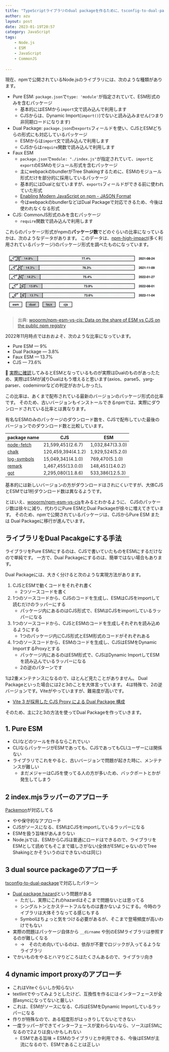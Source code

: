 ```yaml
---
title: "TypeScriptライブラリのdual packageを作るために、tsconfig-to-dual-packageを作った"
author: azu
layout: post
date: 2023-01-19T20:57
category: JavaScript
tags:
    - Node.js
    - ESM
    - JavaScript
    - CommonJS

---
```


現在、npmで公開されているNode.jsのライブラリには、次のような種類があります。

- Pure ESM:
  `package.json`で`type: 'module'`が指定されていて、ESM形式のみを含むパッケージ
  - 基本的にはESMから`import`文で読み込んで利用します
  - CJSからは、Dynamic
    Import(`import()`)でないと読み込みません(つまり非同期ロードになります)
- Dual Package:
  `package.json`の`exports`フィールドを使い、CJSとESMどちらの形式にも対応しているパッケージ
  - ESMからは`import`文で読み込んで利用します
  - CJSからは`require`関数で読み込んで利用します
- Faux ESM
  - `package.json`で`module: "./index.js"`が指定されていて、`import`と`export`のESMのモジュール形式を含むパッケージ
  - 主にwebpackのbundlerがTree
    Shakingするために、ESMのモジュール形式だけを部分的に採用しているパッケージ
  - 基本的にはDualと似ていますが、`exports`フィールドができる前に使われていた形式
  - [Enabling Modern JavaScript on npm - JASON Format](https://jasonformat.com/enabling-modern-js-on-npm/)
  - 今はwebpackのbundlerなどはDual
    Packageで対応できるため、今後は使われなくなる形式
- CJS: CommonJS形式のみを含むパッケージ
  - `require`関数で読み込んで利用します

これらのパッケージ形式がnpmの**パッケージ数**でどのぐらいの比率になっているかは、次のようなデータがあります。
このデータは、[npm-high-impact](https://github.com/wooorm/npm-high-impact)(多く利用されているパッケージ)のパッケージ形式を調べたものになっています。

![npm-esm-vs-cjs](/wp-content/uploads/2023/01/npm-esm-vs-cjs.svg)

> 出典:
> [wooorm/npm-esm-vs-cjs: Data on the share of ESM vs CJS on the public npm registry](https://github.com/wooorm/npm-esm-vs-cjs)

2022年11月時点ではおおよそ、次のような比率になっています。

- Pure ESM — 9%
- Dual Package — 3.8%
- Faux ESM — 13.7%
- CJS — 73.6%

📝
[実際に確認](https://github.com/wooorm/npm-esm-vs-cjs/blob/main/data/2022-11-04.json)してみるとESMとなっているものが実際はDualのものがあったため、実際はESMが減りDualはもう増えると思います(axios、parse5、yarg-parser、codemirrorなどの判定がおかしかった)。

この比率は、あくまで配布されている最新のバージョンのパッケージ形式の比率です。
そのため、古いバージョンもインストールできるnpmでは、実際にダウンロードされている比率とは異なります。

有名なESMのみのパッケージのダウンロード数を、CJSで配布していた最後のバージョンでのダウンロード数と比較しています。

| package name                                                                | CJS                | ESM              |
| --------------------------------------------------------------------------- | ------------------ | ---------------- |
| [node-fetch](https://www.npmjs.com/package/node-fetch?activeTab=versions)   | 21,599,451(2.6.7)  | 1,032,847(3.3.0) |
| [chalk](https://www.npmjs.com/package/chalk?activeTab=versions)             | 120,459,394(4.1.2) | 1,929,524(5.2.0) |
| [log-symbols](https://www.npmjs.com/package/log-symbols?activeTab=versions) | 15,049,341(4.1.0)  | 769,470(5.1.0)   |
| [remark](https://www.npmjs.com/package/remark?activeTab=versions)           | 1,467,455(13.0.0)  | 148,451(14.0.2)  |
| [got](https://www.npmjs.com/package/got?activeTab=versions)                 | 2,295,080(11.8.6)  | 533,386(12.5.3)  |

基本的には新しいバージョンの方がダウンロードはされにくいですが、大体CJSとESMでは1桁ダウンロード数は異なるようです。

とはいえ、[wooorm/npm-esm-vs-cjs](https://github.com/wooorm/npm-esm-vs-cjs)をみるとわかるように、
CJSのパッケージ数は徐々に減り、代わりにPure ESMとDual Packageが徐々に増えてきています。
そのため、npmで公開されているパッケージは、CJSからPure ESM または Dual Packageに移行が進んでいます。

## ライブラリをDual Pacakgeにする手法

ライブラリをPure ESMにするのは、CJSで書いていたものをESMにするだけなので単純です。
一方で、Dual Packageにするのは、簡単ではない場合もあります。

Dual Packageには、大きく分けると次のような実現方法があります。

1. CJSとESMで動くコードをそれぞれ書く
    - 2つソースコードを書く
2. 1つのソースコードから、CJSのコードを生成し、ESMはCJSをimportして読むだけのラッパーにする
    - パッケージ内にあるのはCJS形式で、ESMはCJSをimportしているラッパーになる
3. 1つのソースコードから、CJSとESMのコードを生成しそれぞれを読み込めるようにする
    - 1つのパッケージ内にCJS形式とESM形式のコードがそれぞれある
4. 1つのソースコードから、ESMのコードを生成し、CJSはESMをDynamic ImportするProxyとする
    - パッケージ内にあるのはESM形式で、CJSはDynamic ImportしてESMを読み込んでいるラッパーになる
    - 2の逆のパターンです

1は2重メンテナンスになるので、ほとんど見たことがありません。
Dual Packageといった場合には2と3のことを大体言っています。
4は特殊で、2の逆バージョンです。Viteがやっていますが、難易度が高いです。

- [Vite 3 が採用した CJS Proxy による Dual Package 構成](https://zenn.dev/teppeis/articles/2022-07-npm-dual-pacakge-cjs-proxy)

そのため、主に2と3の方法を使ってDual Packageを作っていきます。

## 1. Pure ESM

- CLIなどのツールを作るならこれでいい
- CLIならパッケージがESMであっても、CJSであってもCLIユーザーには関係ない
- ライブラリでこれをやると、古いバージョンで問題が起きた時に、メンテナンスが難しい
    - まだメジャーはCJSを使ってる人の方が多いため、バックポートとかが発生してしまう

## 2 index.mjsラッパーのアプローチ

[Packemon](https://packemon.dev/)が対応してる

- やや保守的なアプローチ
- CJSがソースになる、ESMはCJSをimportしているラッパーになる
- ESMを扱う旨味があんまりない
- Node.jsでは、ESMからCJSは普通にロードはできるので、ライブラリをESMとして読めてもそこまで嬉しさがない(全体がESMじゃないのでTree Shakingとかそういうのはできないのは同じ)


## 3 dual source packageのアプローチ

[tsconfig-to-dual-package](https://github.com/azu/tsconfig-to-dual-package)で対応したパターン

- [Dual package hazard](https://nodejs.org/api/packages.html#dual-package-hazard)という問題がある
    - ただし、実際にこれのhazardはそこまで問題ないとは思ってる
    - シングルトンとかステートフルなものは書かないようにする。今時のライブラリは大体そうなってる感じもする
    - Symbolはちょっと気をつける必要があるが、そこまで登場頻度が高いわけでもない
- 実際の問題はパッケージ自体から `__dirname` や別のESMライブラリは参照するのが難しくなる
    - →　そのため向いているのは、依存が不要でロジックが入ってるようなライブラリ
- でかいものをやるとハマりどころはたくさんあるので、ライブラリ向き

## 4 dynamic import proxyのアプローチ

- これはViteぐらいしか知らない
- textlintでやってみようとしたけど、互換性を作るにはインターフェースが全部asyncになってないと厳しい
- これは、ESMがソースになる、CJSはESMをDynamic Importしているラッパーになる
- 作りが特殊なので、ある程度形がはっきりしてないとできない
- 一度ラッパーができてインターフェースが変わらないなら、ソースはESMになるので2よりは良いかもしれない
    - ESMである旨味 = ESMのライブラリとか利用できる、今後はESMが主流になるので、ESMであることは正しい